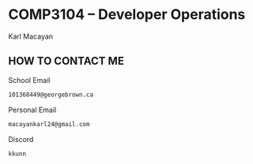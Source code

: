 # COMP3104 – Developer Operations

Karl Macayan


## HOW TO CONTACT ME
School Email

```bash
101368449@georgebrown.ca
```

Personal Email

```bash
macayankarl24@gmail.com
```

Discord

```bash
kkunn
```